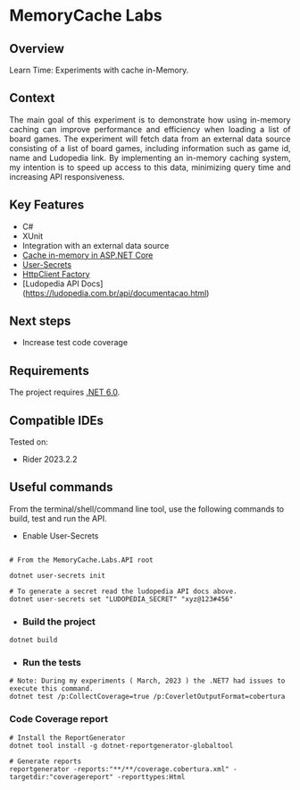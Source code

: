 # MemoryCache Labs

## Overview

Learn Time: Experiments with cache in-Memory.

## Context 

<div style="text-align: justify">
The main goal of this experiment is to demonstrate how using in-memory caching 
can improve performance and efficiency when loading a list of board games. The experiment 
will fetch data from an external data source consisting of a list of board games, 
including information such as game id, name and Ludopedia link. By implementing an in-memory 
caching system, my intention is to speed up access to this data, minimizing query time and 
increasing API responsiveness.
</div>
  
## Key Features

 - C#
 - XUnit
 - Integration with an external data source
 - [Cache in-memory in ASP.NET Core](https://learn.microsoft.com/en-us/aspnet/core/performance/caching/memory)
 - [User-Secrets](https://learn.microsoft.com/en-us/aspnet/core/security/app-secrets?view=aspnetcore-7.0&tabs=windows)
 - [HttpClient Factory](https://learn.microsoft.com/en-us/aspnet/core/fundamentals/http-requests?view=aspnetcore-7.0)
 - [Ludopedia API Docs] (https://ludopedia.com.br/api/documentacao.html)

## Next steps

 - Increase test code coverage

## Requirements

The project requires [.NET 6.0](https://dotnet.microsoft.com/en-us/download/dotnet/6.0).

## Compatible IDEs

Tested on:

- Rider 2023.2.2

## Useful commands

From the terminal/shell/command line tool, use the following commands to build, test and run the API.

- Enable User-Secrets

```shell

# From the MemoryCache.Labs.API root

dotnet user-secrets init

# To generate a secret read the ludopedia API docs above.
dotnet user-secrets set "LUDOPEDIA_SECRET" "xyz@123#456"

```

- ### Build the project

```shell
dotnet build
```

- ### Run the tests

```shell
# Note: During my experiments ( March, 2023 ) the .NET7 had issues to execute this command.
dotnet test /p:CollectCoverage=true /p:CoverletOutputFormat=cobertura
```

### Code Coverage report

```shell
# Install the ReportGenerator
dotnet tool install -g dotnet-reportgenerator-globaltool
```

```shell
# Generate reports
reportgenerator -reports:"**/**/coverage.cobertura.xml" -targetdir:"coveragereport" -reporttypes:Html
```
